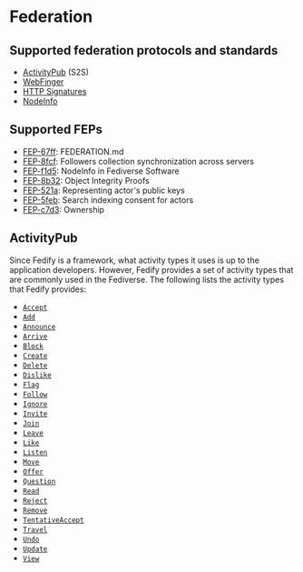 <!-- deno-fmt-ignore-file -->

Federation
==========

Supported federation protocols and standards
--------------------------------------------

 -  [ActivityPub] (S2S)
 -  [WebFinger]
 -  [HTTP Signatures]
 -  [NodeInfo]

[ActivityPub]: https://www.w3.org/TR/activitypub/
[WebFinger]: https://datatracker.ietf.org/doc/html/rfc7033
[HTTP Signatures]: https://datatracker.ietf.org/doc/html/draft-cavage-http-signatures
[NodeInfo]: https://nodeinfo.diaspora.software/


Supported FEPs
--------------

 -  [FEP-67ff][]: FEDERATION.md
 -  [FEP-8fcf][]: Followers collection synchronization across servers
 -  [FEP-f1d5][]: NodeInfo in Fediverse Software
 -  [FEP-8b32][]: Object Integrity Proofs
 -  [FEP-521a][]: Representing actor's public keys
 -  [FEP-5feb][]: Search indexing consent for actors
 -  [FEP-c7d3][]: Ownership

[FEP-67ff]: https://codeberg.org/fediverse/fep/src/branch/main/fep/67ff/fep-67ff.md
[FEP-8fcf]: https://codeberg.org/fediverse/fep/src/branch/main/fep/8fcf/fep-8fcf.md
[FEP-f1d5]: https://codeberg.org/fediverse/fep/src/branch/main/fep/f1d5/fep-f1d5.md
[FEP-8b32]: https://codeberg.org/fediverse/fep/src/branch/main/fep/8b32/fep-8b32.md
[FEP-521a]: https://codeberg.org/fediverse/fep/src/branch/main/fep/521a/fep-521a.md
[FEP-5feb]: https://codeberg.org/fediverse/fep/src/branch/main/fep/5feb/fep-5feb.md
[FEP-c7d3]: https://codeberg.org/silverpill/feps/src/branch/main/c7d3/fep-c7d3.md


ActivityPub
-----------

Since Fedify is a framework, what activity types it uses is up to
the application developers.  However, Fedify provides a set of
activity types that are commonly used in the Fediverse.  The following
lists the activity types that Fedify provides:

 -  [`Accept`](https://jsr.io/@fedify/fedify/doc/vocab/~/Accept)
 -  [`Add`](https://jsr.io/@fedify/fedify/doc/vocab/~/Add)
 -  [`Announce`](https://jsr.io/@fedify/fedify/doc/vocab/~/Announce)
 -  [`Arrive`](https://jsr.io/@fedify/fedify/doc/vocab/~/Arrive)
 -  [`Block`](https://jsr.io/@fedify/fedify/doc/vocab/~/Block)
 -  [`Create`](https://jsr.io/@fedify/fedify/doc/vocab/~/Create)
 -  [`Delete`](https://jsr.io/@fedify/fedify/doc/vocab/~/Delete)
 -  [`Dislike`](https://jsr.io/@fedify/fedify/doc/vocab/~/Dislike)
 -  [`Flag`](https://jsr.io/@fedify/fedify/doc/vocab/~/Flag)
 -  [`Follow`](https://jsr.io/@fedify/fedify/doc/vocab/~/Follow)
 -  [`Ignore`](https://jsr.io/@fedify/fedify/doc/vocab/~/Ignore)
 -  [`Invite`](https://jsr.io/@fedify/fedify/doc/vocab/~/Invite)
 -  [`Join`](https://jsr.io/@fedify/fedify/doc/vocab/~/Join)
 -  [`Leave`](https://jsr.io/@fedify/fedify/doc/vocab/~/Leave)
 -  [`Like`](https://jsr.io/@fedify/fedify/doc/vocab/~/Like)
 -  [`Listen`](https://jsr.io/@fedify/fedify/doc/vocab/~/Listen)
 -  [`Move`](https://jsr.io/@fedify/fedify/doc/vocab/~/Move)
 -  [`Offer`](https://jsr.io/@fedify/fedify/doc/vocab/~/Offer)
 -  [`Question`](https://jsr.io/@fedify/fedify/doc/vocab/~/Question)
 -  [`Read`](https://jsr.io/@fedify/fedify/doc/vocab/~/Read)
 -  [`Reject`](https://jsr.io/@fedify/fedify/doc/vocab/~/Reject)
 -  [`Remove`](https://jsr.io/@fedify/fedify/doc/vocab/~/Remove)
 -  [`TentativeAccept`](https://jsr.io/@fedify/fedify/doc/vocab/~/TentativeAccept)
 -  [`Travel`](https://jsr.io/@fedify/fedify/doc/vocab/~/Travel)
 -  [`Undo`](https://jsr.io/@fedify/fedify/doc/vocab/~/Undo)
 -  [`Update`](https://jsr.io/@fedify/fedify/doc/vocab/~/Update)
 -  [`View`](https://jsr.io/@fedify/fedify/doc/vocab/~/View)
